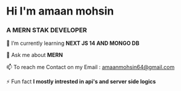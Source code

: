 <h1 align="left">Hi I'm amaan mohsin</h1>
<h3 align="left">A MERN STAK DEVELOPER</h3>

🌱 I’m currently learning **NEXT JS 14 AND MONGO DB**

💬 Ask me about **MERN**

📫 To reach me Contact on my Email : amaanmohsin64@gmail.com

⚡ Fun fact **I mostly intrested in api's and server side logics**

